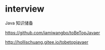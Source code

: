 # interview
Java 知识储备



https://github.com/iamiwangbo/toBeTopJavaer


http://hollischuang.gitee.io/tobetopjavaer
